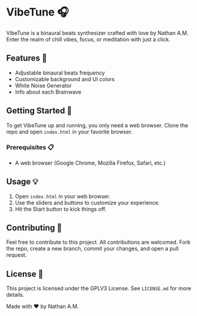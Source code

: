 # VibeTune 🎧

VibeTune is a binaural beats synthesizer crafted with love by Nathan A.M. Enter the realm of chill vibes, focus, or meditation with just a click.

## Features 🌟

- Adjustable binaural beats frequency
- Customizable background and UI colors
- White Noise Generator
- Info about each Brainwave

## Getting Started 🚀

To get VibeTune up and running, you only need a web browser. Clone the repo and open `index.html` in your favorite browser.

### Prerequisites 📋

- A web browser (Google Chrome, Mozilla Firefox, Safari, etc.)

## Usage 💡

1. Open `index.html` in your web browser.
2. Use the sliders and buttons to customize your experience.
3. Hit the Start button to kick things off.

## Contributing 🤝

Feel free to contribute to this project. All contributions are welcomed. Fork the repo, create a new branch, commit your changes, and open a pull request.

## License 📄

This project is licensed under the GPLV3 License. See `LICENSE.md` for more details.


Made with ❤️ by Nathan A.M.
